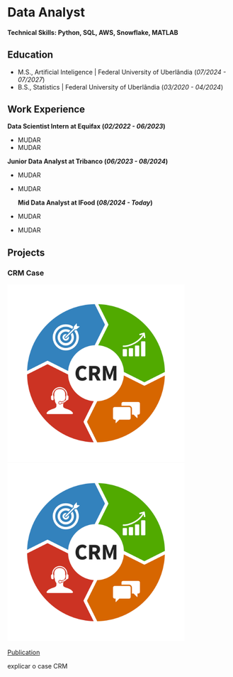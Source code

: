 # Data Analyst

#### Technical Skills: Python, SQL, AWS, Snowflake, MATLAB

## Education
- M.S., Artificial Inteligence | Federal University of Uberlândia (_07/2024 - 07/2027_)	 			        		
- B.S., Statistics | Federal University of Uberlândia (_03/2020 - 04/2024_)

## Work Experience
**Data Scientist Intern at Equifax (_02/2022 - 06/2023_)**
- MUDAR
- MUDAR

**Junior Data Analyst at Tribanco (_06/2023 - 08/2024_)**
- MUDAR
- MUDAR

  **Mid Data Analyst at IFood (_08/2024 - Today_)**
- MUDAR
- MUDAR

  
## Projects
### CRM Case
<a href="https://github.com/Henriqueufu/CRM_case/blob/1e6501de6d5c03149043ef1d9fc83b3887cd5b28/Case_CRM.ipynb">
    <img src="/imagens/CRM-scaled.jpg" alt="" width="400" height="400">
</a>
<img src="/imagens/CRM-scaled.jpg" alt="" width="400" height="400">

[Publication](https://github.com/Henriqueufu/CRM_case/blob/1e6501de6d5c03149043ef1d9fc83b3887cd5b28/Case_CRM.ipynb)

explicar o case CRM
